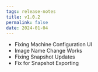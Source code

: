 ```yaml
---
tags: release-notes
title: v1.0.2
permalink: false
date: 2024-01-04
---
```


* Fixing Machine Configuration UI
* Image Name Change Works
* Fixing Snapshot Updates 
* Fix for Snapshot Exporting